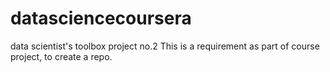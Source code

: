 # datasciencecoursera
data scientist's toolbox project no.2
This is a requirement as part of course project, to create a repo.

